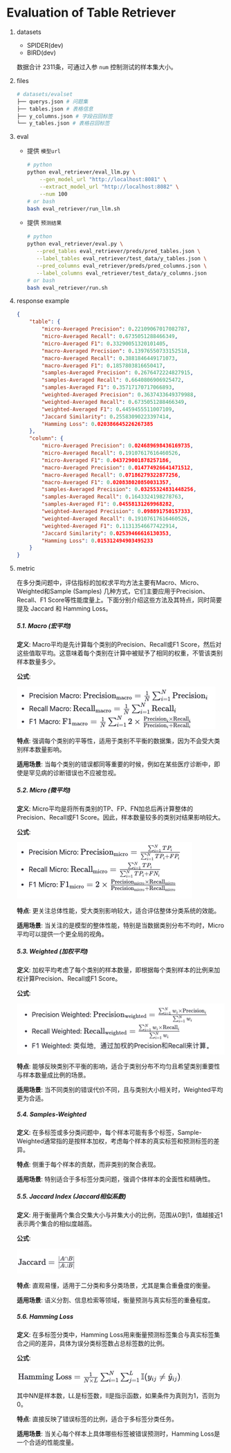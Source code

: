 # Evaluation of Table Retriever

1. datasets

   - SPIDER(dev)
   - BIRD(dev)

   数据合计 2311条，可通过入参 `num` 控制测试的样本集大小。

2. files

   ```bash
   # datasets/evalset
   ├── querys.json # 问题集
   ├── tables.json # 表格信息
   ├── y_columns.json # 字段召回标签
   └── y_tables.json # 表格召回标签
   ```

3. eval

   - 提供 `模型url`

     ```bash
     # python
     python eval_retriever/eval_llm.py \
         --gen_model_url "http://localhost:8081" \
         --extract_model_url "http://localhost:8082" \
         --num 100
     # or bash
     bash eval_retriever/run_llm.sh
     ```

   - 提供 `预测结果`

     ```bash
     # python
     python eval_retriever/eval.py \
     	--pred_tables eval_retriever/preds/pred_tables.json \
     	--label_tables eval_retriever/test_data/y_tables.json \
     	--pred_columns eval_retriever/preds/pred_columns.json \
     	--label_columns eval_retriever/test_data/y_columns.json
     # or bash
     bash eval_retriever/run.sh
     ```

4. response example

   ```json
   {
       "table": {
           "micro-Averaged Precision": 0.22109067017082787,
           "micro-Averaged Recall": 0.6735051288466349,
           "micro-Averaged F1": 0.33290051320101405,
           "macro-Averaged Precision": 0.13976550733152518,
           "macro-Averaged Recall": 0.3881846449171073,
           "macro-Averaged F1": 0.1857803816650417,
           "samples-Averaged Precision": 0.2676472224827915,
           "samples-Averaged Recall": 0.6640806906925472,
           "samples-Averaged F1": 0.35717170717066893,
           "weighted-Averaged Precision": 0.3637433649379988,
           "weighted-Averaged Recall": 0.6735051288466349,
           "weighted-Averaged F1": 0.4459455511007109,
           "Jaccard Similarity": 0.25583090223397414,
           "Hamming Loss": 0.020386645226267385
       },
       "column": {
           "micro-Averaged Precision": 0.024689698436169735,
           "micro-Averaged Recall": 0.19107617616460526,
           "micro-Averaged F1": 0.043729001878257186,
           "macro-Averaged Precision": 0.014774926641471512,
           "macro-Averaged Recall": 0.07186279322877256,
           "macro-Averaged F1": 0.020838020850031357,
           "samples-Averaged Precision": 0.03255324831448256,
           "samples-Averaged Recall": 0.1643324198278763,
           "samples-Averaged F1": 0.04558131269968282,
           "weighted-Averaged Precision": 0.098891750157333,
           "weighted-Averaged Recall": 0.19107617616460526,
           "weighted-Averaged F1": 0.11313546677422914,
           "Jaccard Similarity": 0.02539466616130353,
           "Hamming Loss": 0.015312494903495233
       }
   }
   ```

5. metric 

   在多分类问题中，评估指标的加权求平均方法主要有Macro、Micro、Weighted和Sample (Samples) 几种方式，它们主要应用于Precision、Recall、F1 Score等性能度量上。下面分别介绍这些方法及其特点，同时简要提及 Jaccard 和 Hamming Loss。

   ##### 5.1. Macro (宏平均)

   **定义**: Macro平均是先计算每个类别的Precision、Recall或F1 Score，然后对这些值取平均。这意味着每个类别在计算中被赋予了相同的权重，不管该类别样本数量多少。

   **公式**:

   ![image-20240528103235655](https://raw.githubusercontent.com/ryan-gz/img_cache/main/uPic/image-20240528103235655.png)

   **特点**: 强调每个类别的平等性，适用于类别不平衡的数据集，因为不会受大类别样本数量影响。

   **适用场景**: 当每个类别的错误都同等重要的时候，例如在某些医疗诊断中，即使是罕见病的诊断错误也不应被忽视。

   

   ##### 5.2. Micro (微平均)

   **定义**: Micro平均是将所有类别的TP、FP、FN加总后再计算整体的Precision、Recall或F1 Score。因此，样本数量较多的类别对结果影响较大。

   **公式**:

   ![image-20240528103300377](https://raw.githubusercontent.com/ryan-gz/img_cache/main/uPic/image-20240528103300377.png)

   **特点**: 更关注总体性能，受大类别影响较大，适合评估整体分类系统的效能。

   **适用场景**: 当关注的是模型的整体性能，特别是当数据类别分布不均时，Micro平均可以提供一个更全局的视角。

   

   ##### 5.3. Weighted (加权平均)

   **定义**: 加权平均考虑了每个类别的样本数量，即根据每个类别样本的比例来加权计算Precision、Recall或F1 Score。

   **公式**:

   ![image-20240528103316890](https://raw.githubusercontent.com/ryan-gz/img_cache/main/uPic/image-20240528103316890.png)

   **特点**: 能够反映类别不平衡的影响，适合于类别分布不均匀且希望类别重要性与样本数量成比例的场景。

   **适用场景**: 当不同类别的错误代价不同，且与类别大小相关时，Weighted平均更为合适。

   

   ##### 5.4. Samples-Weighted

   **定义**: 在多标签或多分类问题中，每个样本可能有多个标签，Sample-Weighted通常指的是按样本加权，考虑每个样本的真实标签和预测标签的差异。

   **特点**: 侧重于每个样本的贡献，而非类别的聚合表现。

   **适用场景**: 特别适合于多标签分类问题，强调个体样本的全面性和精确性。

   

   ##### 5.5. Jaccard Index (Jaccard相似系数)

   **定义**: 用于衡量两个集合交集大小与并集大小的比例，范围从0到1，值越接近1表示两个集合的相似度越高。

   **公式**:

   ![image-20240528103525622](https://raw.githubusercontent.com/ryan-gz/img_cache/main/uPic/image-20240528103525622.png)

   **特点**: 直观易懂，适用于二分类和多分类场景，尤其是集合重叠度的衡量。

   **适用场景**: 语义分割、信息检索等领域，衡量预测与真实标签的重叠程度。

   

   ##### 5.6. Hamming Loss

   **定义**: 在多标签分类中，Hamming Loss用来衡量预测标签集合与真实标签集合之间的差异，具体为误分类标签数占总标签数的比例。

   **公式**:

   ![image-20240528103433030](https://raw.githubusercontent.com/ryan-gz/img_cache/main/uPic/image-20240528103433030.png)

   其中N*N*是样本数，L*L*是标签数，II是指示函数，如果条件为真则为1，否则为0。

   **特点**: 直接反映了错误标签的比例，适合于多标签分类任务。

   **适用场景**: 当关心每个样本上具体哪些标签被错误预测时，Hamming Loss是一个合适的性能度量。